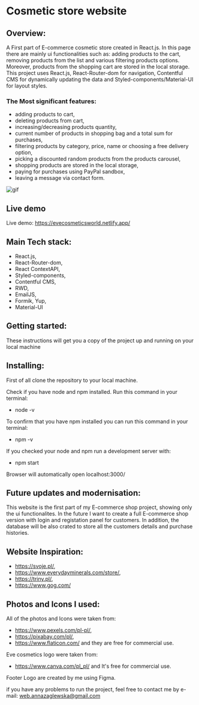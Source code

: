 # Cosmetic store website

## Overview:

A First part of E-commerce cosmetic store created in React.js. In this page there are mainly ui functionalities such as: adding products to the cart, removing products from the list and various filtering products options. Moreover, products from the shopping cart are stored in the local storage. This project uses React.js, React-Router-dom for navigation, Contentful CMS for dynamically updating the data and Styled-components/Material-UI for layout styles.

### The Most significant features:

- adding products to cart,
- deleting products from cart,
- increasing/decreasing products quantity,
- current number of products in shopping bag and a total sum for purchases,
- filtering products by category, price, name or choosing a free delivery option,
- picking a discounted random products from the products carousel,
- shopping products are stored in the local storage,
- paying for purchases using PayPal sandbox,
- leaving a message via contact form.

![gif](https://github.com/AZaglewska/Cosmetic_store/blob/main/src/assets/gif/Peek%202021-03-10%2010-50.gif)

## Live demo

Live demo: https://evecosmeticsworld.netlify.app/

## Main Tech stack:

- React.js,
- React-Router-dom,
- React ContextAPI,
- Styled-components,
- Contentful CMS,
- RWD,
- EmailJS,
- Formik, Yup,
- Material-UI

## Getting started:

These instructions will get you a copy of the project up and running on your local machine

## Installing:

First of all clone the repository to your local machine.

Check if you have node and npm installed. Run this command in your terminal:

- node -v

To confirm that you have npm installed you can run this command in your terminal:

- npm -v

If you checked your node and npm run a development server with:

- npm start

Browser will automatically open localhost:3000/

## Future updates and modernisation:

This website is the first part of my E-commerce shop project, showing only the ui functionalites. In the future I want to create a full E-commerce shop version with login and registation panel for customers. In addition, the database will be also crated to store all the customers details and purchase histories.

## Website Inspiration:

- https://svoje.pl/,
- https://www.everydayminerals.com/store/,
- https://triny.pl/,
- https://www.gog.com/

## Photos and Icons I used:

All of the photos and Icons were taken from:

- https://www.pexels.com/pl-pl/,
- https://pixabay.com/pl/,
- https://www.flaticon.com/
  and they are free for commercial use.

Eve cosmetics logo were taken from:

- https://www.canva.com/pl_pl/
  and It's free for commercial use.

Footer Logo are created by me using Figma.

if you have any problems to run the project, feel free to contact me by e-mail:
web.annazaglewska@gmail.com
